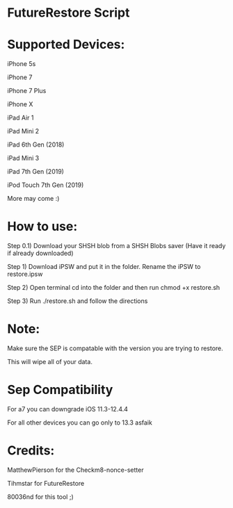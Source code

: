 # FutureRestore Script

# Supported Devices:

iPhone 5s

iPhone 7

iPhone 7 Plus

iPhone X

iPad Air 1

iPad Mini 2

iPad 6th Gen (2018)

iPad Mini 3

iPad 7th Gen (2019)

iPod Touch 7th Gen (2019)

More may come :)

# How to use:

Step 0.1) Download your SHSH blob from a SHSH Blobs saver (Have it ready if already downloaded)

Step 1) Download iPSW and put it in the folder. Rename the iPSW to restore.ipsw

Step 2) Open terminal cd into the folder and then run chmod +x restore.sh

Step 3) Run ./restore.sh and follow the directions

# Note:

Make sure the SEP is compatable with the version you are trying to restore.

This will wipe all of your data.

# Sep Compatibility

For a7 you can downgrade iOS 11.3-12.4.4

For all other devices you can go only to 13.3 asfaik

# Credits:

MatthewPierson for the Checkm8-nonce-setter

Tihmstar for FutureRestore

80036nd for this tool ;)
